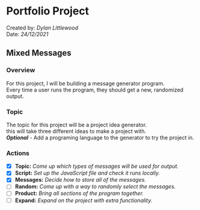 # Portfolio Project

Created by: *Dylan Littlewood*  
Date: *24/12/2021*

## Mixed Messages

### Overview

For this project, I will be building a message generator program.  
Every time a user runs the program, they should get a new, randomized output.

### Topic

The topic for this project will be a project idea generator.  
this will take three different ideas to make a project with.  
 ***Optional*** - Add a programing language to the generator to try the project in.

### Actions

* [x] **Topic:** *Come up which types of messages will be used for output.*
* [x] **Script:** *Set up the JavaScript file and check it runs locally.*
* [X] **Messages:** *Decide how to store all of the messages.*
* [ ] **Random:** *Come up with a way to randomly select the messages.*
* [ ] **Product:** *Bring all sections of the program together.*
* [ ] **Expand:** *Expand on the project with extra functionality.*
